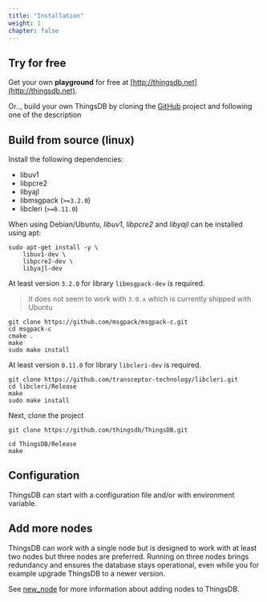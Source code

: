 ```yaml
---
title: "Installation"
weight: 1
chapter: false
---
```


## Try for free

Get your own **playground** for free at [http://thingsdb.net](http://thingsdb.net).

Or.., build your own ThingsDB by cloning the [GitHub](https://github.com/thingsdb/ThingsDB) project and following one of the description


## Build from source (linux)

Install the following dependencies:

 - libuv1
 - libpcre2
 - libyajl
 - libmsgpack (`>=3.2.0`)
 - libcleri (`>=0.11.0`)

When using Debian/Ubuntu, *libuv1*, *libpcre2* and *libyajl* can be installed using apt:
```
sudo apt-get install -y \
    libuv1-dev \
    libpcre2-dev \
    libyajl-dev
```

At least version `3.2.0` for library `libmsgpack-dev` is required.

> It does not seem to work with `3.0.x` which is currently shipped with Ubuntu

```
git clone https://github.com/msgpack/msgpack-c.git
cd msgpack-c
cmake .
make
sudo make install
```

At least version `0.11.0` for library `libcleri-dev` is required.

```
git clone https://github.com/transceptor-technology/libcleri.git
cd libcleri/Release
make
sudo make install
```

Next, clone the project
```
git clone https://github.com/thingsdb/ThingsDB.git
```

```
cd ThingsDB/Release
make
```

## Configuration

ThingsDB can start with a configuration file and/or with environment variable.


## Add more nodes

ThingsDB can *work* with a single node but is designed to work with at least two nodes but three nodes are preferred.
Running on three nodes brings redundancy and ensures the database stays operational, even while you for example upgrade ThingsDB to a newer version.

See [new_node](../thingsdb-api/new_node) for more information about adding nodes to ThingsDB.

